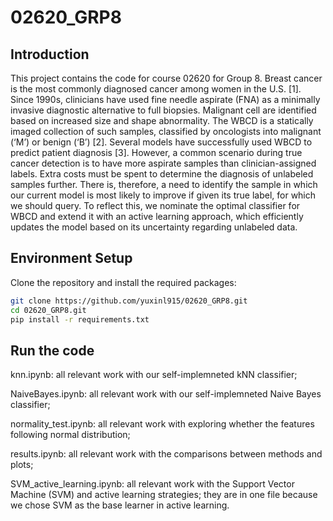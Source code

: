 # 02620_GRP8
## Introduction
This project contains the code for course 02620 for Group 8. Breast cancer is the most commonly diagnosed cancer among women in the U.S. [1]. Since 1990s, clinicians have used fine needle aspirate (FNA) as a minimally invasive diagnostic alternative to full biopsies. Malignant cell are identified based on increased size and shape abnormality. The WBCD is a statically imaged collection of such samples, classified by oncologists into malignant (‘M’) or benign (‘B’) [2]. Several models have successfully used WBCD to predict patient diagnosis [3]. However, a common scenario during true cancer detection is to have more aspirate samples than clinician-assigned labels. Extra costs must be spent to determine the diagnosis of unlabeled samples further. There is, therefore, a need to identify the sample in which our current model is most likely to
improve if given its true label, for which we should query. To reflect this, we nominate the optimal classifier for WBCD and extend it with an active learning approach, which efficiently updates the model based on its uncertainty regarding unlabeled data.

## Environment Setup
Clone the repository and install the required packages:
```bash
git clone https://github.com/yuxinl915/02620_GRP8.git
cd 02620_GRP8.git
pip install -r requirements.txt
```

## Run the code
knn.ipynb: all relevant work with our self-implemneted kNN classifier;

NaiveBayes.ipynb: all relevant work with our self-implemneted Naive Bayes classifier;

normality_test.ipynb: all relevant work with exploring whether the features following normal distribution;

results.ipynb: all relevant work with the comparisons between methods and plots;

SVM_active_learning.ipynb: all relevant work with the Support Vector Machine (SVM) and active learning strategies; they are in one file because we chose SVM as the base learner in active learning.